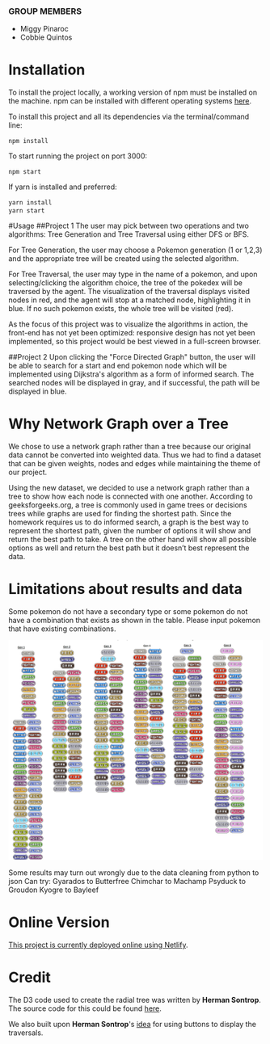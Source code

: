 ### GROUP MEMBERS
* Miggy Pinaroc
* Cobbie Quintos

# Installation
To install the project locally, a working version of npm must be installed on the machine. npm can be installed with different operating systems [here](https://www.npmjs.com/get-npm).

To install this project and all its dependencies via the terminal/command line:
```
npm install
```
To start running the project on port 3000: 
```
npm start
```
If yarn is installed and preferred: 
```
yarn install
yarn start
```

#Usage
##Project 1
The user may pick between two operations and two algorithms: Tree Generation and Tree Traversal using either DFS or BFS.

For Tree Generation, the user may choose a Pokemon generation (1 or 1,2,3) and the appropriate tree will be created using the selected algorithm.

For Tree Traversal, the user may type in the name of a pokemon, and upon selecting/clicking the algorithm choice, the tree of the pokedex will be traversed by the agent. The visualization of the traversal displays visited nodes in red, and the agent will stop at a matched node, highlighting it in blue. If no such pokemon exists, the whole tree will be visited (red).

As the focus of this project was to visualize the algorithms in action, the front-end has not yet been optimized: responsive design has not yet been implemented, so this project would be best viewed in a full-screen browser.

##Project 2
Upon clicking the "Force Directed Graph" button, the user will be able to search for a start and end pokemon node which will be implemented using Dijkstra's algorithm as a form of informed search. The searched nodes will be displayed in gray, and if successful, the path will be displayed in blue. 

# Why Network Graph over a Tree
We chose to use a network graph rather than a tree because our original data cannot be converted into weighted data. Thus we had to find a dataset that can be given weights, nodes and edges while maintaining the theme of our project.

Using the new dataset, we decided to use a network graph rather than a tree to show how each node is connected with one another. According to geeksforgeeks.org, a tree is commonly used in game trees or decisions trees while graphs are used for finding the shortest path. Since the homework requires us to do informed search, a graph is the best way to represent the shortest path, given the number of options it will show and return the best path to take. A tree on the other hand will show all possible options as well and return the best path but it doesn’t best represent the data.

# Limitations about results and data
Some pokemon do not have a secondary type or some pokemon do not have a combination that exists as shown in the table. Please input pokemon that have existing combinations.

![Alt text](src/assets/types2.png "Type combinations")

Some results may turn out wrongly due to the data cleaning from python to json
Can try:
Gyarados to Butterfree
Chimchar to Machamp
Psyduck to Groudon
Kyogre to Bayleef


# Online Version
[This project is currently deployed online using Netlify](https://poketree.netlify.com/). 

# Credit

The D3 code used to create the radial tree was written by **Herman Sontrop**. The source code for this could be found [here](https://bl.ocks.org/FrissAnalytics/ffbd3cb71848616957cd4c0f41738aec?fbclid=IwAR2D-Wbmua4TPwmDAtspmYW1z5z5j81tDJBJOPThczmbqJnouLWUjmmfVg8).

We also built upon **Herman Sontrop**'s [idea](https://bl.ocks.org/mph006/7e7d7f629de75ada9af5?fbclid=IwAR1H87O5JykosRT_a3EyajJc41g2kKoVqZgkeJ6Z4wEi62sGiqMt2APNnBM) for using buttons to display the traversals.